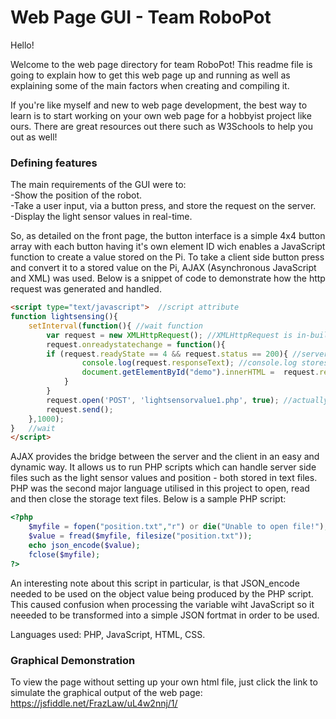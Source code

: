 # Web Page GUI - Team RoboPot

Hello!

Welcome to the web page directory for team RoboPot! This readme file is going to explain how to get this web page up and running as well as explaining some of the main factors when creating and compiling it.

If you're like myself and new to web page development, the best way to learn is to start working on your own web page for a hobbyist project like ours. There are great resources out there such as W3Schools to help you out as well!

### Defining features

The main requirements of the GUI were to:</br>
-Show the position of the robot.</br>
-Take a user input, via a button press, and store the request on the server.</br>
-Display the light sensor values in real-time. 

So, as detailed on the front page, the button interface is a simple 4x4 button array with each button having it's own element ID wich enables a JavaScript function to create a value stored on the Pi. To take a client side button press and convert it to a stored value on the Pi, AJAX (Asynchronous JavaScript and XML) was used. Below is a snippet of code to demonstrate how the http request was generated and handled. 

```html
<script type="text/javascript">	 //script attribute 
function lightsensing(){
	setInterval(function(){ //wait function 
		var request = new XMLHttpRequest(); //XMLHttpRequest is in-built function to request data from the server and dynamically update the wep page
		request.onreadystatechange = function(){
		if (request.readyState == 4 && request.status == 200){ //server status and checks 
				console.log(request.responseText); //console.log stores the value being transferred and is used for debugging purposes
				document.getElementById("demo").innerHTML =  request.responseText; //document is assigning the value from above into the table 
			}
		}
		request.open('POST', 'lightsensorvalue1.php', true); //actually opening and sending the files, utilising the php script
		request.send();
	},1000);
}	//wait
</script>
```
AJAX provides the bridge between the server and the client in an easy and dynamic way. It allows us to run PHP scripts which can handle server side files such as the light sensor values and position - both stored in text files. PHP was the second major language utilised in this project to open, read and then close the storage text files. Below is a sample PHP script:

```php
<?php
	$myfile = fopen("position.txt","r") or die("Unable to open file!");
	$value = fread($myfile, filesize("position.txt"));
	echo json_encode($value);
	fclose($myfile);
?>
```

An interesting note about this script in particular, is that JSON_encode needed to be used on the object value being produced by the PHP script. This caused confusion when processing the variable wiht JavaScript so it neeeded to be transformed into a simple JSON fortmat in order to be used.

Languages used:
PHP, JavaScript, HTML, CSS.

### Graphical Demonstration

To view the page without setting up your own html file, just click the link to simulate the graphical output of the web page: https://jsfiddle.net/FrazLaw/uL4w2nnj/1/
